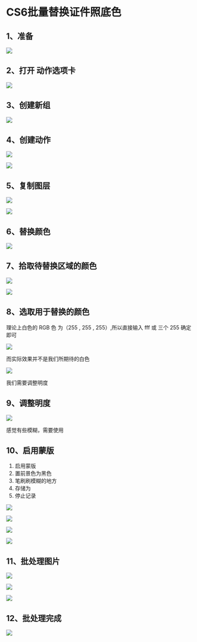 # CS6批量替换证件照底色



## 1、准备

![](img\A1.png)





## 2、打开 动作选项卡

![](img\B1.png)



## 3、创建新组

![](img\C1.png)



## 4、创建动作

![](C:\Users\MSXQ\Desktop\CS6批量替换证件照底色\img\D1.png)



![](img\D2.png)



## 5、复制图层

![](img\E1.png)



![](img\E2.png)





## 6、替换颜色

![](C:\Users\MSXQ\Desktop\CS6批量替换证件照底色\img\F1.png)





## 7、拾取待替换区域的颜色

![](img\G1.png)



![](img\G2.png)



## 8、选取用于替换的颜色

理论上白色的 RGB 色 为（255 , 255 , 255）,所以直接输入 fff 或 三个 255 确定即可

![](img\H1.png)



而实际效果并不是我们所期待的白色

![](img\H2.png)



我们需要调整明度



## 9、调整明度



![](img\I1.png)



感觉有些模糊，需要使用 



## 10、启用蒙版

1. 启用蒙版
2. 置前景色为黑色
3. 笔刷刷模糊的地方
4. 存储为
5. 停止记录

![](img\J1.png)



![](img\J2.png)



![](img\J3.png)





![](img\J4.png)



## 11、批处理图片

![](img\K1.png)



![](img\K2.png)



![](img\K3.png)







## 12、批处理完成

![](img\L1.png)